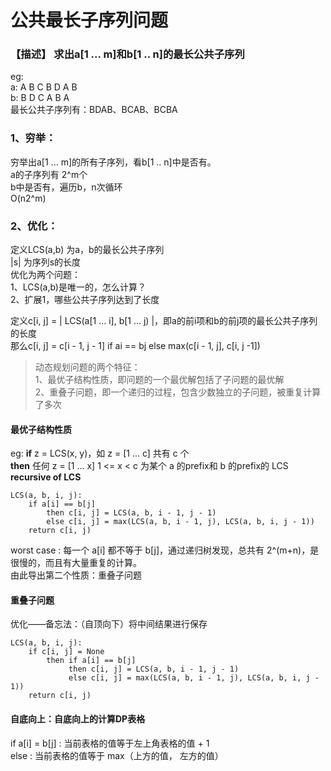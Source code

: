 # 公共最长子序列问题

### **【描述】** 求出a[1 ... m]和b[1 .. n]的最长公共子序列

eg:<br>
a: A B C B D A B <br>
b: B D C A B A  <br>
最长公共子序列有：BDAB、BCAB、BCBA <br>

### 1、穷举：
穷举出a[1 ... m]的所有子序列，看b[1 .. n]中是否有。 <br>
a的子序列有 2^m个 <br>
b中是否有，遍历b，n次循环 <br>
O(n2^m) <br>
### 2、优化：
定义LCS(a,b) 为a，b的最长公共子序列 <br>
|s| 为序列s的长度 <br>
优化为两个问题： <br>
1、LCS(a,b)是唯一的，怎么计算？ <br>
2、扩展1，哪些公共子序列达到了长度 <br>

定义c[i, j] = | LCS(a[1 ... i], b[1 ... j) |，即a的前i项和b的前j项的最长公共子序列的长度 <br>
那么c[i, j] = c[i - 1, j - 1] if ai == bj else max(c[i - 1, j], c[i, j -1]) <br>
	
> 动态规划问题的两个特征：<br>
> 1、最优子结构性质，即问题的一个最优解包括了子问题的最优解 <br>
> 2、重叠子问题，即一个递归的过程，包含少数独立的子问题，被重复计算了多次 <br>

#### 最优子结构性质
eg:
	**if** z = LCS(x, y)，如 z = [1 ... c] 共有 c 个 <br>
		**then** 任何 z = [1 ... x]  1 <= x < c 为某个 a 的prefix和 b 的prefix的 LCS <br>
**recursive of LCS**
```
LCS(a, b, i, j):
	if a[i] == b[j]
		then c[i, j] = LCS(a, b, i - 1, j - 1)
		else c[i, j] = max(LCS(a, b, i - 1, j), LCS(a, b, i, j - 1))
	return c[i, j)
```
worst case : 每一个 a[i] 都不等于 b[j]，通过递归树发现，总共有 2^(m+n)，是很慢的，而且有大量重复的计算。<br>
由此导出第二个性质：重叠子问题<br>

#### 重叠子问题
优化——备忘法：（自顶向下）将中间结果进行保存<br>
```
LCS(a, b, i, j):
	if c[i, j] = None
		then if a[i] == b[j]
			 then c[i, j] = LCS(a, b, i - 1, j - 1)
			 else c[i, j] = max(LCS(a, b, i - 1, j), LCS(a, b, i, j - 1))
	return c[i, j)
```
	
#### 自底向上：自底向上的计算DP表格
if a[i] = b[j] : 当前表格的值等于左上角表格的值 + 1 <br>
else : 当前表格的值等于 max（上方的值， 左方的值）	<br>

	
